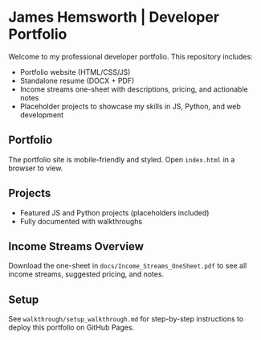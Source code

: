 # James Hemsworth | Developer Portfolio

Welcome to my professional developer portfolio. This repository includes:

- Portfolio website (HTML/CSS/JS)
- Standalone resume (DOCX + PDF)
- Income streams one-sheet with descriptions, pricing, and actionable notes
- Placeholder projects to showcase my skills in JS, Python, and web development

## Portfolio

The portfolio site is mobile-friendly and styled. Open `index.html` in a browser to view.

## Projects

- Featured JS and Python projects (placeholders included)
- Fully documented with walkthroughs

## Income Streams Overview

Download the one-sheet in `docs/Income_Streams_OneSheet.pdf` to see all income streams, suggested pricing, and notes.

## Setup

See `walkthrough/setup_walkthrough.md` for step-by-step instructions to deploy this portfolio on GitHub Pages.
